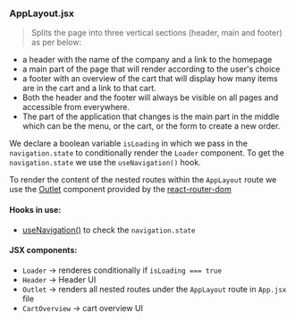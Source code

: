 ### AppLayout.jsx

> Splits the page into three vertical sections (header, main and footer) as per below:

- a header with the name of the company and a link to the homepage
- a main part of the page that will render according to the user's choice
- a footer with an overview of the cart that will display how many items are in the cart and a link to that cart.
- Both the header and the footer will always be visible on all pages and accessible from everywhere.
- The part of the application that changes is the main part in the middle which can be the menu, or the cart, or the form to create a new order.

We declare a boolean variable `isLoading` in which we pass in the `navigation.state` to conditionally render the `Loader` component. To get the `navigation.state` we use the `useNavigation()` hook.

To render the content of the nested routes within the `AppLayout` route we use the [Outlet](https://reactrouter.com/en/main/components/outlet) component provided by the [react-router-dom](https://www.npmjs.com/package/react-router-dom)

#### Hooks in use:

- [useNavigation()](https://reactrouter.com/en/main/hooks/use-navigation) to check the `navigation.state`

#### JSX components:

- `Loader` -> renderes conditionally if `isLoading === true`
- `Header` -> Header UI
- `Outlet` -> renders all nested routes under the `AppLayout` route in `App.jsx` file
- `CartOverview` -> cart overview UI
